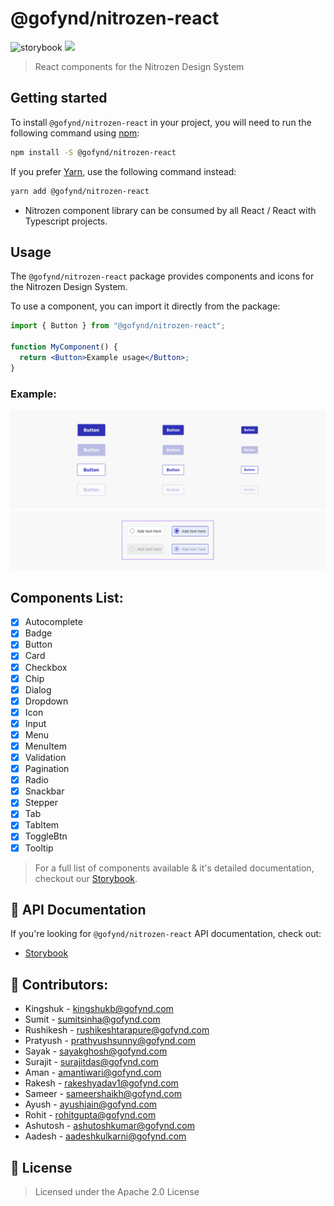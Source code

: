 # @gofynd/nitrozen-react

![storybook](https://img.shields.io/badge/nitrozen-1.0.0-brightgreen)
[![](https://img.shields.io/badge/Storybook-documentation-brightgreen)](https://fyndreact.github.io/nitrozen/)

> React components for the Nitrozen Design System

## Getting started

To install `@gofynd/nitrozen-react` in your project, you will need to run the following
command using [npm](https://www.npmjs.com/):

```bash
npm install -S @gofynd/nitrozen-react
```

If you prefer [Yarn](https://yarnpkg.com/en/), use the following command
instead:

```bash
yarn add @gofynd/nitrozen-react
```

- Nitrozen component library can be consumed by all React / React with Typescript projects.

## Usage

The `@gofynd/nitrozen-react` package provides components and icons for the Nitrozen Design
System.

To use a component, you can import it directly from the package:

```jsx
import { Button } from "@gofynd/nitrozen-react";

function MyComponent() {
  return <Button>Example usage</Button>;
}
```

### Example:

![button](./src/assets/sb-buttons.png)
![radio](./src/assets/sb-radiobutton.png)

## Components List:

- [x] Autocomplete
- [x] Badge
- [x] Button
- [x] Card
- [x] Checkbox
- [x] Chip
- [x] Dialog
- [x] Dropdown
- [x] Icon
- [x] Input
- [x] Menu
- [x] MenuItem
- [x] Validation
- [x] Pagination
- [x] Radio
- [x] Snackbar
- [x] Stepper
- [x] Tab
- [x] TabItem
- [x] ToggleBtn
- [x] Tooltip

> For a full list of components available & it's detailed documentation, checkout our
> [Storybook](https://fyndreact.github.io/nitrozen/).

## 📖 API Documentation

If you're looking for `@gofynd/nitrozen-react` API documentation, check out:

- [Storybook](https://fyndreact.github.io/nitrozen/)

## 🙌 Contributors:

- Kingshuk - kingshukb@gofynd.com
- Sumit - sumitsinha@gofynd.com
- Rushikesh - rushikeshtarapure@gofynd.com
- Pratyush - prathyushsunny@gofynd.com
- Sayak - sayakghosh@gofynd.com
- Surajit - surajitdas@gofynd.com
- Aman - amantiwari@gofynd.com
- Rakesh - rakeshyadav1@gofynd.com
- Sameer - sameershaikh@gofynd.com
- Ayush - ayushjain@gofynd.com
- Rohit - rohitgupta@gofynd.com
- Ashutosh - ashutoshkumar@gofynd.com
- Aadesh - aadeshkulkarni@gofynd.com

## 📝 License

> Licensed under the Apache 2.0 License
